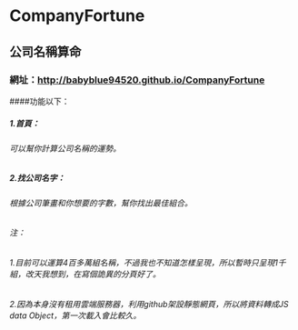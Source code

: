 # CompanyFortune
## 公司名稱算命
### 網址：http://babyblue94520.github.io/CompanyFortune
####功能以下：
##### 1.首頁：
###### 可以幫你計算公司名稱的運勢。
##### 2.找公司名字：
###### 根據公司筆畫和你想要的字數，幫你找出最佳組合。

###### 注：
###### 1.目前可以運算4百多萬組名稱，不過我也不知道怎樣呈現，所以暫時只呈現1千組，改天我想到，在寫個詭異的分頁好了。
###### 2.因為本身沒有租用雲端服務器，利用github架設靜態網頁，所以將資料轉成JS data Object，第一次載入會比較久。
